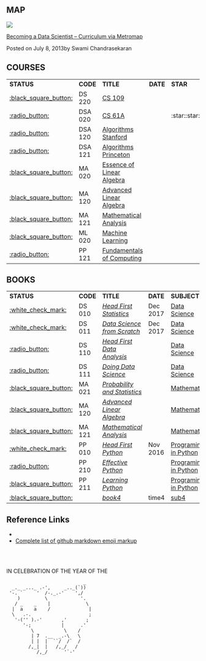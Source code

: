 
MAP
------

![](http://nirvacana.com/thoughts/wp-content/uploads/2018/01/RoadToDataScientist1.png)

[Becoming a Data Scientist – Curriculum via Metromap](http://nirvacana.com/thoughts/2013/07/08/becoming-a-data-scientist/)

Posted on July 8, 2013by Swami Chandrasekaran

COURSES
------

<table>
<tr>
    <td><b>STATUS</b></td>
    <td><b>CODE</b></td>
    <td><b>TITLE</b></td>
    <td><b>DATE</b></td>
    <td><b>STAR</b></td>
    <td><b>SUBJECT</b></td>
</tr>

<tr>
    <td><a href="https://github.com/Vida42/my-data-scientist-roadmap/tree/master/DataScience/DS_220_CS_109">:black_square_button:</a></td>
    <td>DS 220</td>
    <td><a href="http://cs109.github.io/2015/">CS 109</a></td>
    <td></td>
    <td></td>
    <td rowspan="1"><a href="https://github.com/Vida42/my-data-scientist-roadmap/tree/master/DataScience">Data Science</a></td>
</tr>

<tr>
    <td><a href="https://github.com/Vida42/my-data-scientist-roadmap/tree/master/DataStructure%26Algorithms/DSA_020_CS_61A">:radio_button:</a></td>
    <td>DSA 020</td>
    <td><a href="https://inst.eecs.berkeley.edu/~cs61a/fa18/">CS 61A</a></td>
    <td></td>
    <td>:star::star::star::star:</td>
    <td rowspan="3"><a href="https://github.com/Vida42/my-data-scientist-roadmap/tree/master/DataStructure%26Algorithms">Data Structure & Algorithms</a></td>
</tr>
<tr>
    <td><a href="https://github.com/Vida42/my-data-scientist-roadmap/tree/master/DataStructure%26Algorithms/DSA_120_Algorithms_Stanford">:radio_button:</a></td>
    <td>DSA 120</td>
    <td><a href="https://www.coursera.org/specializations/algorithms">Algorithms Stanford</a></td>
    <td></td>
    <td></td>
</tr>
<tr>
    <td><a href="https://github.com/Vida42/my-data-scientist-roadmap/tree/master/DataStructure%26Algorithms/DSA_121_Algorithms_Princeton">:radio_button:</a></td>
    <td>DSA 121</td>
    <td><a href="https://www.coursera.org/learn/algorithms-part1">Algorithms Princeton</a></td>
    <td></td>
    <td></td>
</tr>

<tr>
    <td><a href="https://github.com/Vida42/my-data-scientist-roadmap/tree/master/Mathematics/MA_020_Essence_of_Linear_Algebra">:black_square_button:</a></td>
    <td>MA 020</td>
    <td><a href="https://www.youtube.com/watch?v=fNk_zzaMoSs&list=PLZHQObOWTQDPD3MizzM2xVFitgF8hE_ab">Essence of Linear Algebra</a></td>
    <td></td>
    <td></td>
    <td rowspan="3"><a href="https://github.com/Vida42/my-data-scientist-roadmap/tree/master/Mathematics">Mathematics</a></td>
</tr>
<tr>
    <td><a href="https://github.com/Vida42/my-data-scientist-roadmap/tree/master/Mathematics/MA_120_Advanced_Linear_Algebra">:black_square_button:</a></td>
    <td>MA 120</td>
    <td><a href="https://www.bilibili.com/video/av22633208?from=search&seid=16250201535838563323">Advanced Linear Algebra</a></td>
    <td></td>
    <td></td>
</tr>
<tr>
    <td><a href="https://github.com/Vida42/my-data-scientist-roadmap/tree/master/Mathematics/MA_121_Mathematical_Analysis">:black_square_button:</a></td>
    <td>MA 121</td>
    <td><a href="https://www.bilibili.com/video/av18844091/?p=92">Mathematical Analysis</a></td>
    <td></td>
    <td></td>
</tr>

<tr>
    <td><a href="https://github.com/Vida42/my-data-scientist-roadmap/tree/master/MachineLearning/ML_020_Machine_Learning">:black_square_button:</a></td>
    <td>ML 020</td>
    <td><a href="https://www.coursera.org/learn/machine-learning">Machine Learning</a></td>
    <td></td>
    <td></td>
    <td rowspan="1"><a href="https://github.com/Vida42/my-data-scientist-roadmap/tree/master/MachineLearning">Machine Learning</a></td>
</tr>

<tr>
    <td><a href="https://github.com/Vida42/my-data-scientist-roadmap/tree/master/PrograminginPython/PP_121_Fundamentals_of_Computing">:radio_button:</a></td>
    <td>PP 121</td>
    <td><a href="https://www.coursera.org/specializations/computer-fundamentals">Fundamentals of Computing</a></td>
    <td></td>
    <td></td>
    <td rowspan="1"><a href="https://github.com/Vida42/my-data-scientist-roadmap/tree/master/PrograminginPython">Programing in Python</a></td>
</tr>

</table>


BOOKS
------

<table>
<tr>
    <td><b>STATUS</b></td>
    <td><b>CODE</b></td>
    <td><b>TITLE</b></td>
    <td><b>DATE</b></td>
    <td><b>SUBJECT</b></td>
    <td><b>STAR</b></td>
</tr>

<tr>
    <td><a href="https://github.com/Vida42/my-data-scientist-roadmap/tree/master/DataScience/DS_010_Head_First_Statistics">:white_check_mark:</a></td>
    <td>DS 010</td>
    <td><a href="https://book.douban.com/subject/7056708/"><i>Head First Statistics</i></a></td>
    <td>Dec 2017</td>
    <td><a href="https://github.com/Vida42/my-data-scientist-roadmap/tree/master/DataScience">Data Science</a></td>
    <td>:star::star::star:</td>
</tr>
<tr>
    <td><a href="https://github.com/Vida42/my-data-scientist-roadmap/tree/master/DataScience/DS_011_Data_Science_from_Scratch">:white_check_mark:</a></td>
    <td>DS 011</td>
    <td><a href="https://book.douban.com/subject/26741078/"><i>Data Science from Scratch</i></a></td>
    <td>Dec 2017</td>
    <td><a href="https://github.com/Vida42/my-data-scientist-roadmap/tree/master/DataScience">Data Science</a></td>
    <td>:star::star::star:</td>
</tr>
<tr>
    <td><a href="https://github.com/Vida42/my-data-scientist-roadmap/tree/master/DataScience/DS_110_Head_First_Data_Analysis">:radio_button:</a></td>
    <td>DS 110</td>
    <td><a href="https://book.douban.com/subject/5257905/"><i>Head First Data Analysis</i></a></td>
    <td></td>
    <td><a href="https://github.com/Vida42/my-data-scientist-roadmap/tree/master/DataScience">Data Science</a></td>
    <td></td>
</tr>
<tr>
    <td><a href="https://github.com/Vida42/my-data-scientist-roadmap/tree/master/DataScience/DS_111_Doing_Data_Science">:radio_button:</a></td>
    <td>DS 111</td>
    <td><a href="https://book.douban.com/subject/26320485/"><i>Doing Data Science</i></a></td>
    <td></td>
    <td><a href="https://github.com/Vida42/my-data-scientist-roadmap/tree/master/DataScience">Data Science</a></td>
    <td></td>
</tr>
<tr>
    <td><a href="https://github.com/Vida42/my-data-scientist-roadmap/tree/master/Mathematics/MA_021_Probability_and_Statistics">:black_square_button:</a></td>
    <td>MA 021</td>
    <td><a href="https://book.douban.com/subject/2201479/"><i>Probability and Statistics</i></a></td>
    <td></td>
    <td><a href="https://github.com/Vida42/my-data-scientist-roadmap/tree/master/Mathematics">Mathematics</a></td>
    <td></td>
</tr>
<tr>
    <td><a href="https://github.com/Vida42/my-data-scientist-roadmap/tree/master/Mathematics/MA_120_Advanced_Linear_Algebra">:black_square_button:</a></td>
    <td>MA 120</td>
    <td><a href="https://book.douban.com/subject/4839187/"><i>Advanced Linear Algebra</i></a></td>
    <td></td>
    <td><a href="https://github.com/Vida42/my-data-scientist-roadmap/tree/master/Mathematics">Mathematics</a></td>
    <td></td>
</tr>
<tr>
    <td><a href="https://github.com/Vida42/my-data-scientist-roadmap/tree/master/Mathematics/MA_121_Mathematical_Analysis">:black_square_button:</a></td>
    <td>MA 121</td>
    <td><a href="https://book.douban.com/subject/1165179/"><i>Mathematical Analysis</i></a></td>
    <td></td>
    <td><a href="https://github.com/Vida42/my-data-scientist-roadmap/tree/master/Mathematics">Mathematics</a></td>
    <td></td>
</tr>
<tr>
    <td><a href="https://github.com/Vida42/my-data-scientist-roadmap/tree/master/PrograminginPython/PP_010_Head_First_Python">:white_check_mark:</a></td>
    <td>PP 010</td>
    <td><a href="https://book.douban.com/subject/10561367/"><i>Head First Python</i></a></td>
    <td>Nov 2016</td>
    <td><a href="https://github.com/Vida42/my-data-scientist-roadmap/tree/master/PrograminginPython">Programing in Python</a></td>
    <td>:star::star::star:</td>
</tr>
<tr>
    <td><a href="https://github.com/Vida42/my-data-scientist-roadmap/tree/master/PrograminginPython/PP_210_Effective_Python">:radio_button:</a></td>
    <td>PP 210</td>
    <td><a href="https://book.douban.com/subject/26709315/"><i>Effective Python</i></a></td>
    <td></td>
    <td><a href="https://github.com/Vida42/my-data-scientist-roadmap/tree/master/PrograminginPython">Programing in Python</a></td>
    <td></td>
</tr>
<tr>
    <td><a href="https://github.com/Vida42/my-data-scientist-roadmap/tree/master/PrograminginPython/PP_211_Learning_Python">:black_square_button:</a></td>
    <td>PP 211</td>
    <td><a href="https://book.douban.com/subject/6049132/"><i>Learning Python</i></a></td>
    <td></td>
    <td><a href="https://github.com/Vida42/my-data-scientist-roadmap/tree/master/PrograminginPython">Programing in Python</a></td>
    <td></td>
</tr>
<tr>
    <td><a href="">:black_square_button:</a></td>
    <td></td>
    <td><a href=""><i>book4</i></a></td>
    <td>time4</td>
    <td><a href="">sub4</a></td>
    <td></td>
</tr>
</table>


Reference Links
------

* []()
* [Complete list of github markdown emoji markup](https://gist.github.com/rxaviers/7360908)

<br></br>

IN CELEBRATION OF THE YEAR OF THE

                                _
      _._ _..._ .-',     _.._(`))
     '-. `     '  /-._.-'    ',/
        )         \            '.
       / _    _    |             \
      |  a    a    /              |
      \   .-.                     ;  
       '-('' ).-'       ,'       ;
          '-;           |      .'
             \           \    /
             | 7  .__  _.-\   \
             | |  |  ``/  /`  /
            /,_|  |   /,_/   /
               /,_/      '`-'
